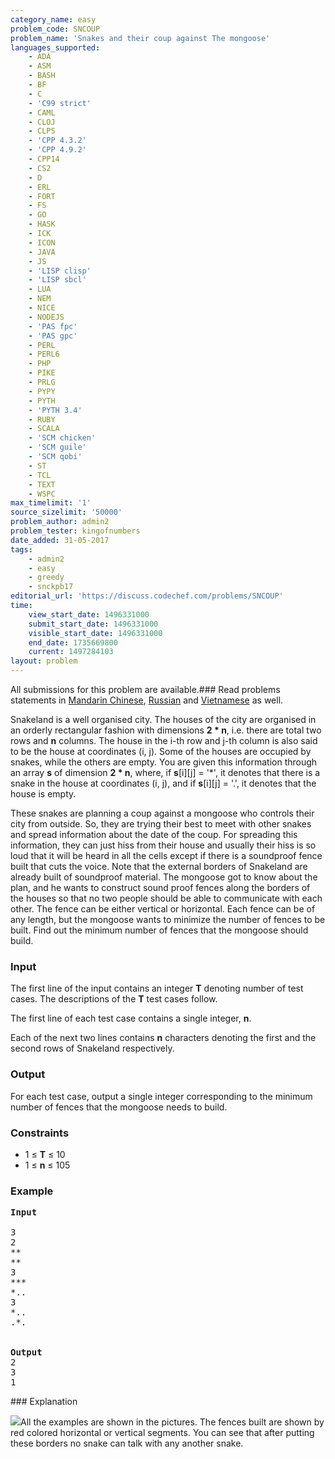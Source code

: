 ```yaml
---
category_name: easy
problem_code: SNCOUP
problem_name: 'Snakes and their coup against The mongoose'
languages_supported:
    - ADA
    - ASM
    - BASH
    - BF
    - C
    - 'C99 strict'
    - CAML
    - CLOJ
    - CLPS
    - 'CPP 4.3.2'
    - 'CPP 4.9.2'
    - CPP14
    - CS2
    - D
    - ERL
    - FORT
    - FS
    - GO
    - HASK
    - ICK
    - ICON
    - JAVA
    - JS
    - 'LISP clisp'
    - 'LISP sbcl'
    - LUA
    - NEM
    - NICE
    - NODEJS
    - 'PAS fpc'
    - 'PAS gpc'
    - PERL
    - PERL6
    - PHP
    - PIKE
    - PRLG
    - PYPY
    - PYTH
    - 'PYTH 3.4'
    - RUBY
    - SCALA
    - 'SCM chicken'
    - 'SCM guile'
    - 'SCM qobi'
    - ST
    - TCL
    - TEXT
    - WSPC
max_timelimit: '1'
source_sizelimit: '50000'
problem_author: admin2
problem_tester: kingofnumbers
date_added: 31-05-2017
tags:
    - admin2
    - easy
    - greedy
    - snckpb17
editorial_url: 'https://discuss.codechef.com/problems/SNCOUP'
time:
    view_start_date: 1496331000
    submit_start_date: 1496331000
    visible_start_date: 1496331000
    end_date: 1735669800
    current: 1497284103
layout: problem
---
```

All submissions for this problem are available.### Read problems statements in [Mandarin Chinese](http://www.codechef.com/download/translated/SNCKPB17/mandarin/SNCOUP.pdf), [Russian](http://www.codechef.com/download/translated/SNCKPB17/russian/SNCOUP.pdf) and [Vietnamese](http://www.codechef.com/download/translated/SNCKPB17/vietnamese/SNCOUP.pdf) as well.

Snakeland is a well organised city. The houses of the city are organised in an orderly rectangular fashion with dimensions **2 \* n**, i.e. there are total two rows and **n** columns. The house in the i-th row and j-th column is also said to be the house at coordinates (i, j). Some of the houses are occupied by snakes, while the others are empty. You are given this information through an array **s** of dimension **2 \* n**, where, if **s**\[i\]\[j\] = '\*', it denotes that there is a snake in the house at coordinates (i, j), and if **s**\[i\]\[j\] = '.', it denotes that the house is empty.

These snakes are planning a coup against a mongoose who controls their city from outside. So, they are trying their best to meet with other snakes and spread information about the date of the coup. For spreading this information, they can just hiss from their house and usually their hiss is so loud that it will be heard in all the cells except if there is a soundproof fence built that cuts the voice. Note that the external borders of Snakeland are already built of soundproof material. The mongoose got to know about the plan, and he wants to construct sound proof fences along the borders of the houses so that no two people should be able to communicate with each other. The fence can be either vertical or horizontal. Each fence can be of any length, but the mongoose wants to minimize the number of fences to be built. Find out the minimum number of fences that the mongoose should build.

### Input

The first line of the input contains an integer **T** denoting number of test cases. The descriptions of the **T** test cases follow.

The first line of each test case contains a single integer, **n**.

Each of the next two lines contains **n** characters denoting the first and the second rows of Snakeland respectively.

### Output

For each test case, output a single integer corresponding to the minimum number of fences that the mongoose needs to build.

### Constraints

- 1 ≤ **T** ≤ 10
- 1 ≤ **n** ≤ 105

### Example

<pre>
<b>Input</b>
<tt>
3
2
**
**
3
***
*..
3
*..
.*.
</tt>

<b>Output</b>
2
3
1
</pre>### Explanation

![](https://discuss.codechef.com/upfiles/fences.png)All the examples are shown in the pictures. The fences built are shown by red colored horizontal or vertical segments. You can see that after putting these borders no snake can talk with any another snake.
